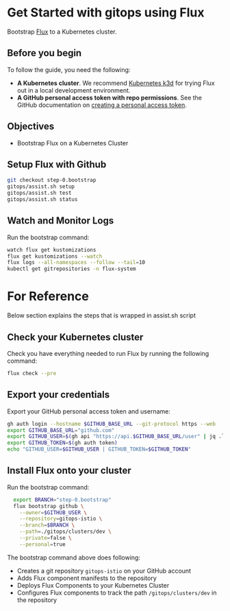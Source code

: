 # Get Started with gitops using Flux

Bootstrap [Flux](https://fluxcd.io/) to a Kubernetes cluster.

## Before you begin

To follow the guide, you need the following:

- **A Kubernetes cluster**. We recommend [Kubernetes k3d](https://k3d.io) for trying Flux out in a local development environment.
- **A GitHub personal access token with repo permissions**. See the GitHub documentation on [creating a personal access token](https://help.github.com/en/github/authenticating-to-github/creating-a-personal-access-token-for-the-command-line).

## Objectives

- Bootstrap Flux on a Kubernetes Cluster

## Setup Flux with Github

```sh
git checkout step-0.bootstrap
gitops/assist.sh setup 
gitops/assist.sh test
gitops/assist.sh status 
```


## Watch and Monitor Logs

Run the bootstrap command:

```sh
watch flux get kustomizations
flux get kustomizations --watch
flux logs --all-namespaces --follow --tail=10
kubectl get gitrepositories -n flux-system
```

# For Reference 

Below section explains the steps that is wrapped in assist.sh script

## Check your Kubernetes cluster

Check you have everything needed to run Flux by running the following command:

```bash
flux check --pre
```

## Export your credentials

Export your GitHub personal access token and username:

```sh
gh auth login --hostname $GITHUB_BASE_URL --git-protocol https --web
export GITHUB_BASE_URL="github.com"
export GITHUB_USER=$(gh api "https://api.$GITHUB_BASE_URL/user" | jq .login | tr -d '"')
export GITHUB_TOKEN=$(gh auth token)
echo "GITHUB_USER=$GITHUB_USER | GITHUB_TOKEN=$GITHUB_TOKEN" 
```

## Install Flux onto your cluster

Run the bootstrap command:

```sh
  export BRANCH="step-0.bootstrap"
  flux bootstrap github \
    --owner=$GITHUB_USER \
    --repository=gitops-istio \
    --branch=$BRANCH \
    --path=./gitops/clusters/dev \
    --private=false \
    --personal=true
```

The bootstrap command above does following:

- Creates a git repository `gitops-istio` on your GitHub account
- Adds Flux component manifests to the repository
- Deploys Flux Components to your Kubernetes Cluster
- Configures Flux components to track the path `/gitops/clusters/dev` in the repository


